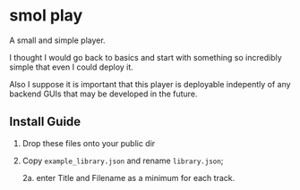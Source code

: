 # smol play

A small and simple player.

I thought I would go back to basics and start with something so incredibly simple that even I
could deploy it.

Also I suppose it is important that this player is deployable indepently of any backend GUIs
that may be developed in the future.

## Install Guide

1. Drop these files onto your public dir

2. Copy `example_library.json` and rename `library.json`;

   2a. enter Title and Filename as a minimum for each track.